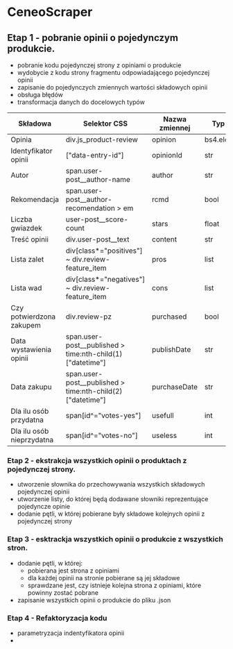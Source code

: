 # CeneoScraper
## Etap 1 - pobranie opinii o pojedynczym produkcie.
- pobranie kodu pojedynczej strony z opiniami o produkcie
- wydobycie z kodu strony fragmentu odpowiadającego pojedynczej opinii
- zapisanie do pojedynczych zmiennych wartości składowych opinii
- obsługa błędów
- transformacja danych do docelowych typów

|Składowa|Selektor CSS|Nazwa zmiennej|Typ danych|
|--------|------------|--------------|----------|
|Opinia| div.js_product-review|opinion|bs4.element.Tag|
|Identyfikator opinii| ["data-entry-id"]|opinionId|str|
|Autor| span.user-post__author-name| author|str|
|Rekomendacja| span.user-post__author-recomendation > em| rcmd|bool|
|Liczba gwiazdek| user-post__score-count| stars|float|
|Treść opinii| div.user-post__text| content|str|
|Lista zalet| div[class*="positives"] ~ div.review-feature_item| pros|list|
|Lista wad| div[class*="negatives"] ~ div.review-feature_item| cons|list|
|Czy potwierdzona zakupem| div.review-pz| purchased|bool|
|Data wystawienia opinii| span.user-post__published > time:nth-child(1)["datetime"]| publishDate|str|
|Data zakupu| span.user-post__published > time:nth-child(2)["datetime"]| purchaseDate|str|
|Dla ilu osób przydatna| span[id^="votes-yes"]| usefull|int|
|Dla ilu osób nieprzydatna| span[id^="votes-no"]| useless|int|

### Etap 2 - ekstrakcja wszystkich opinii o produktach z pojedynczej strony.
- utworzenie słownika do przechowywania wszystkich składowych pojedynczej opinii
- utworzenie listy, do której będą dodawane słowniki reprezentujące pojedyncze opinie
- dodanie pętli, w której pobierane były składowe kolejnych opinii z pojedynczej strony 

### Etap 3 - esktrackja wszystkich opinii o produkcie z wszystkich stron.
- dodanie pętli, w której:
    * pobierana jest strona z opiniami 
    * dla każdej opinii na stronie pobierane są jej składowe 
    * sprawdzane jest, czy istnieje kolejna strona z opiniami, które powinny zostać pobrane
- zapisanie wszystkich opinii o produkcie do pliku .json 

### Etap 4 - Refaktoryzacja kodu
- parametryzacja indentyfikatora opinii
- 




